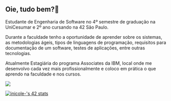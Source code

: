 ## Oie, tudo bem?👋

Estudante de Engenharia de Software no 4º semestre de graduação na UniCesumar e 2º ano cursando na 42 São Paulo.

Durante a faculdade tenho a oportunidade de aprender sobre os sistemas, as metodologias ágeis, tipos de linguagens de programação, requisitos para documentação de um software, testes de aplicações, entre outras tecnologias.

Atualmente Estagiária do programa Associates da IBM, local onde me desenvolvo cada vez mais profissionalmente e coloco em prática o que aprendo na faculdade e nos cursos.

<div> 
  <a href="https://www.linkedin.com/in/isabelle-b-920506151/" target="_blank"><img src="https://img.shields.io/badge/-LinkedIn-%230077B5?style=for-the-badge&logo=linkedin&logoColor=white" target="_blank"></a> 
</div>

<a href="https://github.com/JaeSeoKim/badge42"><img src="https://badge42.vercel.app/api/v2/cl3akgzgl003009lah4lmjgcm/stats?cursusId=21&coalitionId=undefined" alt="inicole-'s 42 stats" /></a>
